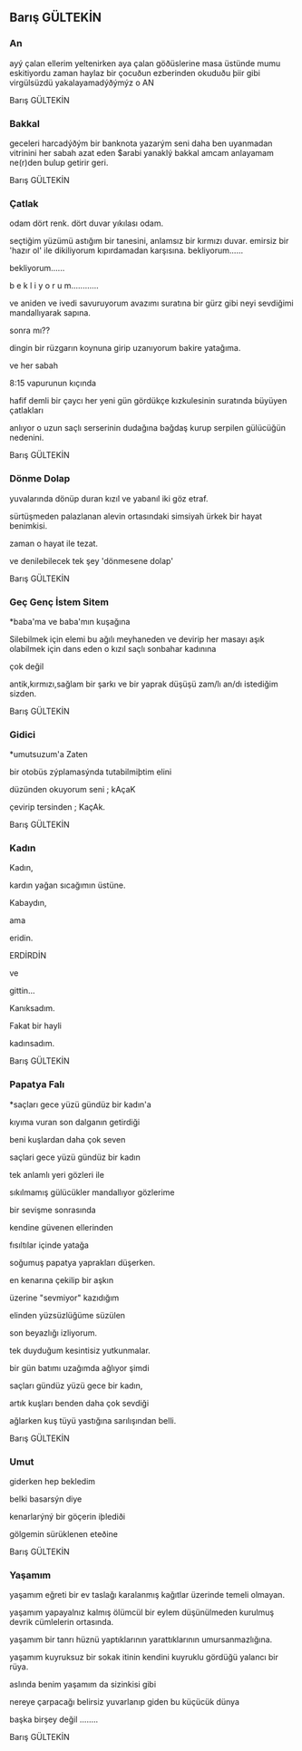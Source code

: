 ## Barış GÜLTEKİN

### An

ayý çalan ellerim
yeltenirken
aya çalan göðüslerine
masa üstünde
mumu eskitiyordu zaman
haylaz bir çocuðun
ezberinden okuduðu þiir gibi
virgülsüzdü
yakalayamadýðýmýz
o AN

Barış GÜLTEKİN

### Bakkal

geceleri
harcadýðým bir banknota yazarým seni
daha ben uyanmadan
vitrinini her sabah azat eden
$arabi yanaklý bakkal amcam
anlayamam 
ne(r)den bulup getirir geri.

Barış GÜLTEKİN

### Çatlak

odam
dört renk. 
dört duvar
yıkılası odam.
 
seçtiğim
yüzümü astığım
bir tanesini,
anlamsız bir kırmızı duvar.
emirsiz bir 'hazır ol' ile 
dikiliyorum
kıpırdamadan karşısına.
bekliyorum......
 
 
bekliyorum......
 
 
b e k l i y o r u m............
 
ve aniden
ve ivedi
savuruyorum avazımı suratına
bir gürz  gibi
neyi sevdiğimi
mandallıyarak sapına.
 
 
sonra mı??
 
 
dingin bir rüzgarın koynuna girip
uzanıyorum bakire yatağıma.
 
ve her sabah
 
8:15 vapurunun kıçında
 
hafif demli bir çaycı
her yeni gün
gördükçe kızkulesinin
suratında büyüyen çatlakları
 
 
anlıyor
o uzun saçlı serserinin
dudağına bağdaş kurup 
serpilen gülücüğün
nedenini.

Barış GÜLTEKİN

### Dönme Dolap

yuvalarında
dönüp duran
kızıl
ve
yabanıl
iki
göz
etraf.
 

sürtüşmeden palazlanan alevin
ortasındaki
simsiyah
ürkek bir hayat
benimkisi.
 
 
 
zaman
o hayat ile
tezat.
 
ve denilebilecek tek şey
'dönmesene dolap'

Barış GÜLTEKİN

### Geç Genç İstem Sitem

*baba'ma ve baba'mın kuşağına


Silebilmek için elemi
bu ağılı meyhaneden
ve
devirip her masayı
aşık olabilmek için
dans eden o kızıl saçlı 
sonbahar kadınına
 
çok değil

antik,kırmızı,sağlam bir şarkı
ve
bir yaprak düşüşü
zam/lı an/dı istediğim sizden.

Barış GÜLTEKİN

### Gidici

*umutsuzum'a
Zaten                                
 
bir otobüs zýplamasýnda tutabilmiþtim elini
 
 
düzünden okuyorum seni ;
kAçaK
 
 
çevirip tersinden ;
KaçAk.

Barış GÜLTEKİN

### Kadın

Kadın,
 
kardın
yağan
sıcağımın
üstüne.
 
Kabaydın,
 
ama
 
eridin.
 
ERDİRDİN

ve

gittin...
 
Kanıksadım.
 
Fakat bir hayli
 
kadınsadım.

Barış GÜLTEKİN

### Papatya Falı

*saçları gece yüzü gündüz bir kadın'a


kıyıma vuran son dalganın getirdiği
 
beni kuşlardan daha çok seven 
 
saçlari gece yüzü gündüz bir kadın
 
tek anlamlı yeri gözleri ile
 
sıkılmamış gülücükler mandallıyor gözlerime
 
bir sevişme sonrasında
 
kendine güvenen ellerinden
 
fısıltılar içinde yatağa
 
soğumuş papatya yaprakları düşerken.
 
en kenarına çekilip bir aşkın 
 
üzerine "sevmiyor" kazıdığım
 
elinden yüzsüzlüğüme süzülen 
 
son beyazlığı izliyorum.
 

tek duyduğum kesintisiz yutkunmalar.
 

bir gün batımı uzağımda ağlıyor şimdi 
 
saçları gündüz yüzü gece bir kadın,
 
artık kuşları benden daha çok sevdiği
 
ağlarken kuş tüyü yastığına  sarılışından belli.

Barış GÜLTEKİN

### Umut

giderken hep bekledim

belki basarsýn diye

kenarlarýný bir göçerin iþlediði

gölgemin sürüklenen eteðine

Barış GÜLTEKİN

### Yaşamım

yaşamım
eğreti bir ev taslağı
karalanmış kağıtlar üzerinde
temeli olmayan.
 
yaşamım
yapayalnız kalmış
ölümcül bir eylem
düşünülmeden kurulmuş devrik cümlelerin ortasında.
 
yaşamım
bir tanrı hüznü
yaptıklarının
yarattıklarının umursanmazlığına.
 
yaşamım
kuyruksuz bir sokak itinin
kendini kuyruklu gördüğü
yalancı bir rüya.
 
aslında benim yaşamım da sizinkisi gibi
 
nereye çarpacağı belirsiz
yuvarlanıp giden bu küçücük dünya
 
başka birşey değil ........

Barış GÜLTEKİN